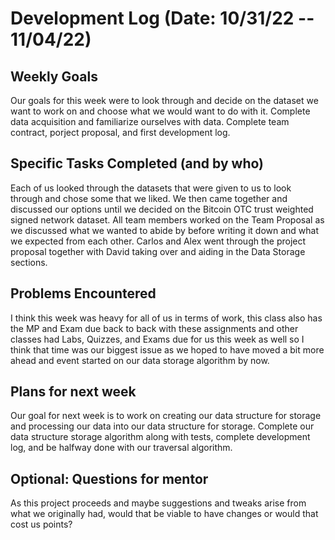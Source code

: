 # Development Log (Date: 10/31/22 -- 11/04/22)

## Weekly Goals
Our goals for this week were to look through and decide on the dataset we want to work on and choose what we would want to do with it. Complete data acquisition and familiarize ourselves with data. Complete team contract, porject proposal, and first development log.

## Specific Tasks Completed (and by who)
Each of us looked through the datasets that were given to us to look through and chose some that we liked. We then came together and discussed our options until we decided on the Bitcoin OTC trust weighted signed network dataset. All team members worked on the Team Proposal as we discussed what we wanted to abide by before writing it down and what we expected from each other. Carlos and Alex went through the project proposal together with David taking over and aiding in the Data Storage sections. 

## Problems Encountered 
I think this week was heavy for all of us in terms of work, this class also has the MP and Exam due back to back with these assignments and other classes had Labs, Quizzes, and Exams due for us this week as well so I think that time was our biggest issue as we hoped to have moved a bit more ahead and event started on our data storage algorithm by now. 

## Plans for next week
Our goal for next week is to work on creating our data structure for storage and processing our data into our data structure for storage. Complete our data structure storage algorithm along with tests, complete development log, and be halfway done with our traversal algorithm. 

## Optional: Questions for mentor
As this project proceeds and maybe suggestions and tweaks arise from what we originally had, would that be viable to have changes or would that cost us points?
